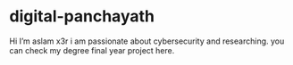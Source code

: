 # digital-panchayath
Hi I’m aslam x3r 
i am passionate about cybersecurity and researching. you can check my degree final year project here.
